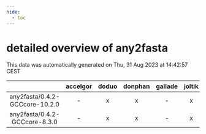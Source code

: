 ```yaml
---
hide:
  - toc
---
```


detailed overview of any2fasta
==============================


This data was automatically generated on Thu, 31 Aug 2023 at 14:42:57 CEST  

| |accelgor|doduo|donphan|gallade|joltik|skitty|swalot|victini|
| :---: | :---: | :---: | :---: | :---: | :---: | :---: | :---: | :---: |
|any2fasta/0.4.2-GCCcore-10.2.0|-|x|x|-|x|x|x|x|
|any2fasta/0.4.2-GCCcore-8.3.0|-|x|x|-|x|x|-|x|
